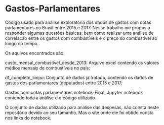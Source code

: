 # Gastos-Parlamentares
Código usado para análise exploratória dos dados de gastos com cotas parlamentares no Brasil entre 2015 e 2017. 
Nesse trabalho me propus a responder algumas questões básicas, bem como realizar uma análise de correlação entre os gastos com combustíveis e o preço do combustível ao longo do tempo. 

Os aquivos encontrados são:

custo_mensal_combustivel_desde_2013: Arquivo excel contendo os valores médios mensais de combustíveis no país;

df_completo_limpo: Conjunto de dados já tratado, contendo os dados de gastos dos parlamentares (deputados) entre 2015 e 2017;

Gastos com cotas parlamentares notebook-Final: Jupyter notebook contendo toda a análise e o código utilizado.

O conjunto de dados utilizado para análise das despesas, não consta neste repositório devido ao seu tamanho. Mas o site onde ele foi obtido consta nos links do notebook.
